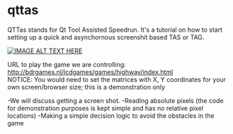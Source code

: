 # qttas

QTTas stands for Qt Tool Assisted Speedrun.
It's a tutorial on how to start setting up a quick and asynchornous screenshit based TAS or TAG.

[![IMAGE ALT TEXT HERE](https://img.youtube.com/vi/P45LZymkMmo/0.jpg)](https://www.youtube.com/watch?v=P45LZymkMmo)


URL to play the game we are controlling: http://bdrgames.nl/lcdgames/games/highway/index.html<br />
NOTICE: You would need to set the matrices with X, Y coordinates for your own screen/browser size; this is a demonstration only

-We will discuss getting a screen shot.
-Reading absolute pixels (the code for demonstration purposes is kept simple and has no relative pixel locations)
-Making a simple decision logic to avoid the obstacles in the game
